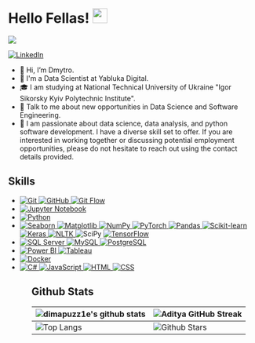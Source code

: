 <h1> Hello Fellas! <img src = "https://raw.githubusercontent.com/MartinHeinz/MartinHeinz/master/wave.gif" width = 30px> </h1>
<p align='center'>
</p>

<p>
  <a href="https://github.com/DenverCoder1/readme-typing-svg"><img src="https://readme-typing-svg.herokuapp.com?&font=IBM+Plex+Sans&color=abcdef&size=20&lines=Welcome+to+my+GitHub+Profile!;I'm+a+Data+Scientist;I'm+a+KPI+Student" /></a>
</p>

   <a href="https://www.linkedin.com/in/dmytro-yaroshenko-/" target="_blank">
    <img alt="LinkedIn" src="https://img.shields.io/badge/LinkedIn-0077B5?style=for-the-badge&logo=linkedin&logoColor=white">
  </a>

- 👋 Hi, I’m Dmytro.
- 💼 I'm a Data Scientist at Yabluka Digital.
- 🎓 I am studying at National Technical University of Ukraine "Igor Sikorsky Kyiv Polytechnic Institute".
- 💬 Talk to me about new opportunities in Data Science and Software Engineering.
- 👯 I am passionate about data science, data analysis, and python software development. I have a diverse skill set to offer. If you are interested in working together or discussing potential employment opportunities, please do not hesitate to reach out using the contact details provided.

<h2> Skills </h2>
<ul>
  <li>
    <a href="https://git-scm.com/" target="_blank">
      <img alt="Git" src="https://img.shields.io/badge/Git-F05032?style=for-the-badge&logo=git&logoColor=white">
    </a>
    <a href="https://github.com/" target="_blank">
      <img alt="GitHub" src="https://img.shields.io/badge/GitHub-181717?style=for-the-badge&logo=github&logoColor=white">
    </a>
    <a href="https://www.atlassian.com/git/tutorials/comparing-workflows/gitflow-workflow" target="_blank">
      <img alt="Git Flow" src="https://img.shields.io/badge/Git%20Flow-181717?style=for-the-badge&logo=git&logoColor=white">
    </a>
  </li>
    <li>
    <a href="https://jupyter.org/" target="_blank">
      <img alt="Jupyter Notebook" src="https://img.shields.io/badge/Jupyter-F37626.svg?&style=for-the-badge&logo=Jupyter&logoColor=white">
    </a> 
  </li>
  <li>
    <a href="https://www.python.org" target="_blank">
      <img alt="Python" src="https://img.shields.io/badge/Python-3776AB?style=for-the-badge&logo=python&logoColor=white">
    </a>
  </li>
  <li>
    <a href="https://seaborn.pydata.org/" target="_blank">
      <img alt="Seaborn" src="https://img.shields.io/badge/Seaborn-3776AB?style=for-the-badge&logo=python&logoColor=white">
    </a>
    <a href="https://matplotlib.org/" target="_blank">
      <img alt="Matplotlib" src="https://img.shields.io/badge/Matplotlib-3776AB?style=for-the-badge&logo=python&logoColor=white">
    </a>
    <a href="https://numpy.org/" target="_blank">
      <img alt="NumPy" src="https://img.shields.io/badge/NumPy-3776AB?style=for-the-badge&logo=python&logoColor=white">
    </a>
    <a href="https://pytorch.org/" target="_blank">
      <img alt="PyTorch" src="https://img.shields.io/badge/PyTorch-3776AB?style=for-the-badge&logo=python&logoColor=white">
    </a>
    <a href="https://pandas.pydata.org/" target="_blank">
      <img alt="Pandas" src="https://img.shields.io/badge/Pandas-3776AB?style=for-the-badge&logo=python&logoColor=white">
    </a>
    <a href="https://scikit-learn.org/" target="_blank">
      <img alt="Scikit-learn" src="https://img.shields.io/badge/Scikit--learn-3776AB?style=for-the-badge&logo=python&logoColor=white">
    </a>
    <a href="https://keras.io/" target="_blank">
      <img alt="Keras" src="https://img.shields.io/badge/Keras-3776AB?style=for-the-badge&logo=python&logoColor=white">
    </a>
    <a href="https://www.nltk.org/" target="_blank">
      <img alt="NLTK" src="https://img.shields.io/badge/NLTK-3776AB?style=for-the-badge&logo=python&logoColor=white">
    </a
    <a href="https://www.scipy.org/" target="_blank">
      <img alt="SciPy" src="https://img.shields.io/badge/SciPy-3776AB?style=for-the-badge&logo=python&logoColor=white">
    </a>
    <a href="https://www.tensorflow.org/" target="_blank">
      <img alt="TensorFlow" src="https://img.shields.io/badge/TensorFlow-3776AB?style=for-the-badge&logo=python&logoColor=white">
    </a>
  </li>
  <li>
    <a href="https://www.microsoft.com/en-us/sql-server" target="_blank">
      <img alt="SQL Server" src="https://img.shields.io/badge/SQL_Server-CC2927?style=for-the-badge&logo=microsoft-sql-server&logoColor=white">
    </a>
    <a href="https://www.mysql.com/" target="_blank">
      <img alt="MySQL" src="https://img.shields.io/badge/MySQL-4479A1?style=for-the-badge&logo=mysql&logoColor=white">
    </a>
    <a href="https://www.postgresql.org/" target="_blank">
      <img alt="PostgreSQL" src="https://img.shields.io/badge/PostgreSQL-336791?style=for-the-badge&logo=postgresql&logoColor=white">
    </a>
</li>

  <li>
    <a href="https://powerbi.microsoft.com/" target="_blank">
      <img alt="Power BI" src="https://img.shields.io/badge/Power%20BI-F2C811?style=for-the-badge&logo=powerbi&logoColor=black">
    </a>
    <a href="https://www.tableau.com/" target="_blank">
      <img alt="Tableau" src="https://img.shields.io/badge/Tableau-E97627?style=for-the-badge&logo=tableau&logoColor=white">
    </a>
  </li>
  <li>
    <a href="https://www.docker.com/" target="_blank">
      <img alt="Docker" src="https://img.shields.io/badge/Docker-2496ED?style=for-the-badge&logo=docker&logoColor=white">
    </a>
  </li>
  <li>
    <a href="https://docs.microsoft.com/en-us/dotnet/csharp/" target="_blank">
      <img alt="C#" src="https://img.shields.io/badge/C%23-239120?style=for-the-badge&logo=c-sharp&logoColor=white">
    </a>
        <a href="https://www.javascript.com/" target="_blank">
      <img alt="JavaScript" src="https://img.shields.io/badge/JavaScript-F7DF1E?style=for-the-badge&logo=javascript&logoColor=black">
    </a>
        <a href="https://developer.mozilla.org/en-US/docs/Web/HTML" target="_blank">
      <img alt="HTML" src="https://img.shields.io/badge/HTML-E34F26?style=for-the-badge&logo=html5&logoColor=white">
    </a>
    <a href="https://www.w3.org/Style/CSS/Overview.en.html" target="_blank">
      <img alt="CSS" src="https://img.shields.io/badge/CSS-1572B6?style=for-the-badge&logo=css3&logoColor=white">
    </a>
  </li>
  <ul>

<h2> Github Stats </h2>

| ![dimapuzz1e's github stats](https://github-readme-stats.vercel.app/api?username=dimapuzz1e&show_icons=true&theme=radical)         | ![Aditya GitHub Streak](https://github-readme-streak-stats.herokuapp.com/?user=dimapuzz1e&theme=radical)                                                                                                           |
| ---------------------------------------------------------------------------------------------------------------------------------- | ------------------------------------------------------------------------------------------------------------------------------------------------------------------------------------------------------------------ |
| ![Top Langs](https://github-readme-stats.vercel.app/api/top-langs/?username=dimapuzz1e&langs_count=8&theme=radical&layout=compact) | ![Github Stars](https://github-readme-stats.vercel.app/api?username=dimapuzz1e&show_icons=true&locale=en&count_private=true&hide_rank=true&custom_title=My%20GitHub%20Stats&disable_animations=true&theme=radical) |
